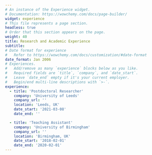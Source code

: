 ```yaml
---
# An instance of the Experience widget.
# Documentation: https://wowchemy.com/docs/page-builder/
widget: experience
# This file represents a page section.
headless: true
# Order that this section appears on the page.
weight: 40
title: Research and Academic Experience
subtitle:
# Date format for experience
#   Refer to https://wowchemy.com/docs/customization/#date-format
date_format: Jan 2006
# Experiences.
#   Add/remove as many `experience` blocks below as you like.
#   Required fields are `title`, `company`, and `date_start`.
#   Leave `date_end` empty if it's your current employer.
#   Begin/end multi-line descriptions with `>-`.
experience:
  - title: 'Postdoctoral Researcher'
    company: 'University of Leeds'
    company_url: ''
    location: 'Leeds, UK'
    date_start: '2021-03-08'
    date_end: ''

  - title: 'Teaching Assistant'
    company: 'University of Birmingham'
    company_url: ''
    location: 'Birmingham, UK'
    date_start: '2018-02-01'
    date_end: '2020-02-01'
---
```

